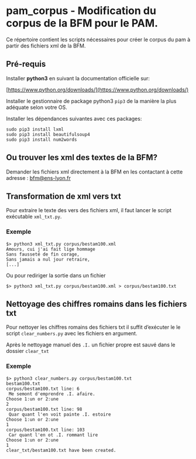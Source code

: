 # pam_corpus - Modification du corpus de la BFM pour le PAM.

Ce répertoire contient les scripts nécessaires pour créer le corpus du pam
à partir des fichiers xml de la BFM.

## Pré-requis

Installer __python3__ en suivant la documentation officielle sur:

[https://www.python.org/downloads/](https://www.python.org/downloads/)

Installer le gestionnaire de package python3 `pip3` de la manière la plus
adéquate selon votre OS.

Installer les dépendances suivantes avec ces packages:

```
sudo pip3 install lxml
sudo pip3 install beautifulsoup4
sudo pip3 install num2words
```

## Ou trouver les xml des textes de la BFM?

Demander les fichiers xml directement à la BFM en les contactant à cette
adresse : bfm@ens-lyon.fr

## Transformation de xml vers txt

Pour extraire le texte des vers des fichiers xml,
il faut lancer le script exécutable `xml_txt.py`.

### Exemple
```console
$> python3 xml_txt.py corpus/bestam100.xml
Amours, cui j'ai fait lige hommage
Sans fausseté de fin corage,
Sans jamais a nul jour retraire,
[...]
```
Ou pour rediriger la sortie dans un fichier
```
$> python3 xml_txt.py corpus/bestam100.xml > corpus/bestam100.txt
```
## Nettoyage des chiffres romains dans les fichiers txt

Pour nettoyer les chiffres romains des fichiers txt il suffit d’exécuter le
le script `clear_numbers.py` avec les fichiers en argument.

Après le nettoyage manuel des `.I.` un fichier propre est sauvé dans le
dossier `clear_txt`  

### Exemple
```
$> python3 clear_numbers.py corpus/bestam100.txt
bestam100.txt
corpus/bestam100.txt line: 6
 Me semont d'emprendre .I. afaire.
Choose 1:un or 2:une
2
corpus/bestam100.txt line: 98
 Quar quant l'en voit painte .I. estoire
Choose 1:un or 2:une
1
corpus/bestam100.txt line: 103
 Car quant l'en ot .I. rommant lire
Choose 1:un or 2:une
1
clear_txt/bestam100.txt have been created.
```
